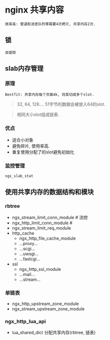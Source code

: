# nginx 共享内容

    效率高: 管道和消息队列等需要4次拷贝, 共享内存2次.

## 锁

    自旋锁

## slab内存管理

### 原理

    Bestfit: 共享内存每个页面4k, 将其切成多个slot.

> 32, 64, 128.... 51字节的数据会被放入64的slot.

> 相同大小slot组成链表.

### 优点

- 适合小对象  
- 避免碎片, 使用率高.  
- 重复使用分配了的slot避免初始化

### 监控管理

    ngx_slab_stat

## 使用共享内存的数据结构和模块

### rbtree

- ngx_stream_limit_conn_module # 流控
- ngx_http_limit_conn_module #
- ngx_stream_limit_req_module
- http_cache
  - ngx_http_file_cache_module
  - ...proxy...
  - ...scgi...
  - ...uwsgi...
  - ...fastcgi...
- ssl
  - ngx_http_ssl_module
  - ...mail...
  - ...stream...

### 单链表

- ngx_http_upstream_zone_module
- ngx_stream_upstream_zone_module

### ngx_http_lua_api

- lua_shared_dict 分配共享内存(rbtree, 链表)
